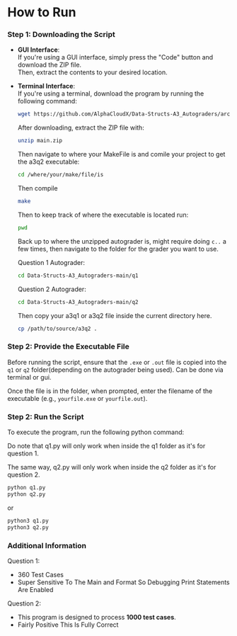 # How to Run

### Step 1: Downloading the Script

- **GUI Interface**:  
  If you're using a GUI interface, simply press the "Code" button and download the ZIP file.  
  Then, extract the contents to your desired location.

- **Terminal Interface**:  
  If you're using a terminal, download the program by running the following command:

  ```bash
  wget https://github.com/AlphaCloudX/Data-Structs-A3_Autograders/archive/refs/heads/main.zip
  ```
  After downloading, extract the ZIP file with:
  ```bash
  unzip main.zip
  ```

    Then navigate to where your MakeFile is and comile your project to get the a3q2 executable:
  ```bash
  cd /where/your/make/file/is
  ```

  Then compile
  ```bash
  make
  ```

  Then to keep track of where the executable is located run:
  ```bash
  pwd
  ```
  
  Back up to where the unzipped autograder is, might require doing `c..` a few times, then navigate to the folder for the grader you want to use.
  
  Question 1 Autograder:
  ```bash
  cd Data-Structs-A3_Autograders-main/q1
  ```

  Question 2 Autograder:
  ```bash
  cd Data-Structs-A3_Autograders-main/q2
  ```

  Then copy your a3q1 or a3q2 file inside the current directory here.
  ```bash
  cp /path/to/source/a3q2 .
  ```


### Step 2: Provide the Executable File

Before running the script, ensure that the `.exe` or `.out` file is copied into the `q1` or `q2` folder(depending on the autograder being used). Can be done via terminal or gui.

Once the file is in the folder, when prompted, enter the filename of the executable (e.g., `yourfile.exe` or `yourfile.out`).

### Step 2: Run the Script

To execute the program, run the following python command:

Do note that q1.py will only work when inside the q1 folder as it's for question 1.

The same way, q2.py will only work when inside the q2 folder as it's for question 2.

```bash
python q1.py
python q2.py
```

or

```bash
python3 q1.py
python3 q2.py
```

### Additional Information

Question 1:
- 360 Test Cases
- Super Sensitive To The Main and Format So Debugging Print Statements Are Enabled

Question 2:
- This program is designed to process **1000 test cases**.
- Fairly Positive This Is Fully Correct
